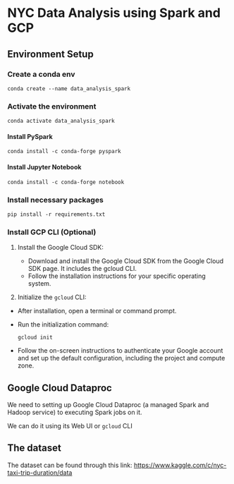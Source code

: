 # NYC Data Analysis using Spark and GCP

## Environment Setup

### Create a conda env

```shell
conda create --name data_analysis_spark
```

### Activate the environment

```shell
conda activate data_analysis_spark
```

#### Install PySpark

```shell
conda install -c conda-forge pyspark
```

#### Install Jupyter Notebook

```shell
conda install -c conda-forge notebook
```

### Install necessary packages

```shell
pip install -r requirements.txt
```

### Install GCP CLI (Optional)

1. Install the Google Cloud SDK:
   - Download and install the Google Cloud SDK from the Google Cloud SDK page. It includes the gcloud CLI.
   - Follow the installation instructions for your specific operating system.

1. Initialize the `gcloud` CLI:

- After installation, open a terminal or command prompt.
- Run the initialization command:

    ```shell
    gcloud init
    ```

- Follow the on-screen instructions to authenticate your Google account and set up the default configuration, including the project and compute zone.

## Google Cloud Dataproc

We need to setting up Google Cloud Dataproc (a managed Spark and Hadoop service) to executing Spark jobs on it.

We can do it using its Web UI or `gcloud` CLI

## The dataset

The dataset can be found through this link: https://www.kaggle.com/c/nyc-taxi-trip-duration/data

